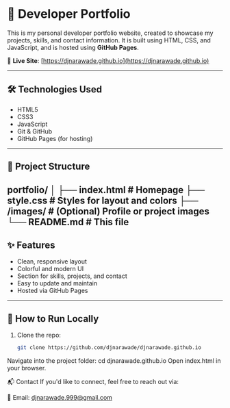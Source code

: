 # 💼 Developer Portfolio

This is my personal developer portfolio website, created to showcase my projects, skills, and contact information. It is built using HTML, CSS, and JavaScript, and is hosted using **GitHub Pages**.

🔗 **Live Site**: [https://djnarawade.github.io](https://djnarawade.github.io)

---


## 🛠️ Technologies Used

- HTML5
- CSS3
- JavaScript
- Git & GitHub
- GitHub Pages (for hosting)

---


## 📂 Project Structure

portfolio/
│
├── index.html # Homepage
├── style.css # Styles for layout and colors
├── /images/ # (Optional) Profile or project images
└── README.md # This file
---

## ✨ Features

- Clean, responsive layout
- Colorful and modern UI
- Section for skills, projects, and contact
- Easy to update and maintain
- Hosted via GitHub Pages

---

## 🚀 How to Run Locally

1. Clone the repo:
   ```bash
   git clone https://github.com/djnarawade/djnarawade.github.io

Navigate into the project folder:
cd djnarawade.github.io
Open index.html in your browser.


📬 Contact
If you'd like to connect, feel free to reach out via:

📧 Email: djnarawade.999@gmail.com




